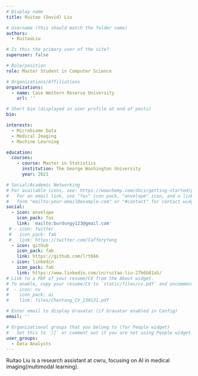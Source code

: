 ```yaml
---
# Display name
title: Ruitao (David) Liu

# Username (this should match the folder name)
authors:
  - RuitaoLiu

# Is this the primary user of the site?
superuser: false

# Role/position
role: Master Student in Computer Science

# Organizations/Affiliations
organizations:
  - name: Case Western Reserve University
    url: ''

# Short bio (displayed in user profile at end of posts)
bio: 

interests:
  - Microbiome Data
  - Medical Imaging
  - Machine Learning

education:
  courses:
    - course: Master in Statistics
      institution: The George Washington University
      year: 2021

# Social/Academic Networking
# For available icons, see: https://wowchemy.com/docs/getting-started/page-builder/#icons
#   For an email link, use "fas" icon pack, "envelope" icon, and a link in the
#   form "mailto:your-email@example.com" or "#contact" for contact widget.
social:
  - icon: envelope
    icon_pack: fas
    link: 'mailto:burdungy123@gmail.com'
 # - icon: twitter
 #   icon_pack: fab
 #   link: https://twitter.com/CafferyYang
  - icon: github
    icon_pack: fab
    link: https://github.com/lrt666
  - icon: linkedin
    icon_pack: fab
    link: https://www.linkedin.com/in/ruitao-liu-27b6b81a5/
# Link to a PDF of your resume/CV from the About widget.
# To enable, copy your resume/CV to `static/files/cv.pdf` and uncomment the lines below.
#  - icon: cv
#    icon_pack: ai
#    link: files/ChenYang_CV_230131.pdf

# Enter email to display Gravatar (if Gravatar enabled in Config)
email: ''

# Organizational groups that you belong to (for People widget)
#   Set this to `[]` or comment out if you are not using People widget.
user_groups:
  - Data Analysts
---
```


Ruitao Liu is a research assistant at cwru, focusing on AI in medical imaging(multimodal learning).
